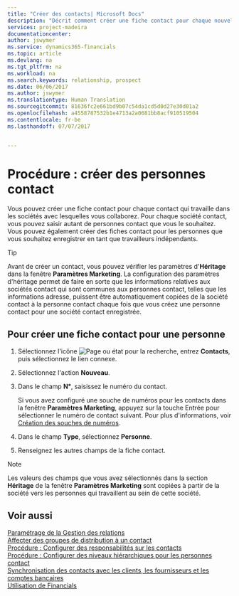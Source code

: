 ```yaml
---
title: "Créer des contacts| Microsoft Docs"
description: "Décrit comment créer une fiche contact pour chaque nouvelle personne ou nouveau prospect avec lequel vous collaborez ou entretenez des relations professionnelles."
services: project-madeira
documentationcenter: 
author: jswymer
ms.service: dynamics365-financials
ms.topic: article
ms.devlang: na
ms.tgt_pltfrm: na
ms.workload: na
ms.search.keywords: relationship, prospect
ms.date: 06/06/2017
ms.author: jswymer
ms.translationtype: Human Translation
ms.sourcegitcommit: 81636fc2e661bd9b07c54da1cd5d0d27e30d01a2
ms.openlocfilehash: a4558787532b1e4713a2a0681bb8acf910519504
ms.contentlocale: fr-be
ms.lasthandoff: 07/07/2017


---
```

# <a name="how-to-create-contact-persons"></a>Procédure : créer des personnes contact
Vous pouvez créer une fiche contact pour chaque contact qui travaille dans les sociétés avec lesquelles vous collaborez. Pour chaque société contact, vous pouvez saisir autant de personnes contact que vous le souhaitez. Vous pouvez également créer des fiches contact pour les personnes que vous souhaitez enregistrer en tant que travailleurs indépendants.

> [!TIP]  
>   Avant de créer un contact, vous pouvez vérifier les paramètres d'**Héritage** dans la fenêtre **Paramètres Marketing**. La configuration des paramètres d'héritage permet de faire en sorte que les informations relatives aux sociétés contact qui sont communes aux personnes contact, telles que les informations adresse, puissent être automatiquement copiées de la société contact à la personne contact chaque fois que vous créez une personne contact pour une société contact enregistrée.

## <a name="to-create-a-contact-card-for-a-person"></a>Pour créer une fiche contact pour une personne
1. Sélectionnez l'icône ![Page ou état pour la recherche](media/ui-search/search_small.png "icône Page ou état pour la recherche"), entrez **Contacts**, puis sélectionnez le lien connexe.
2. Sélectionnez l'action **Nouveau**.
3. Dans le champ **N°**, saisissez le numéro du contact.

    Si vous avez configuré une souche de numéros pour les contacts dans la fenêtre **Paramètres Marketing**, appuyez sur la touche Entrée pour sélectionner le numéro de contact suivant. Pour plus d'informations, voir [Création des souches de numéros](ui-create-number-series.md).
4. Dans le champ **Type**, sélectionnez **Personne**.
5. Renseignez les autres champs de la fiche contact.

> [!NOTE]  
>   Les valeurs des champs que vous avez sélectionnés dans la section **Héritage** de la fenêtre **Paramètres Marketing** sont copiées à partir de la société vers les personnes qui travaillent au sein de cette société.

## <a name="see-also"></a>Voir aussi
[Paramétrage de la Gestion des relations](marketing-setup-marketing.md)  
[Affecter des groupes de distribution à un contact](marketing-mailing-groups.md#AssignMailGroupContact)  
[Procédure : Configurer des responsabilités sur les contacts](marketing-job-responsibilities.md)  
[Procédure : Configurer des niveaux hiérarchiques pour les personnes contact](marketing-organizational-levels.md)  
[Synchronisation des contacts avec les clients, les fournisseurs et les comptes bancaires](marketing-synchronize-contacts-customers-vendors-bank-accounts.md)  
[Utilisation de Financials](ui-work-product.md)  

